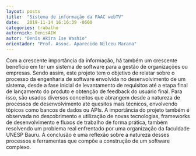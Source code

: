 ```yaml
---
layout: posts
title:  "Sistema de informação da FAAC webTV"
date:   2019-11-14 16:16:39 -0600
categories: trabalho
autornick: DenisAIW
autor: "Denis Akira Ise Washio"
orientador: "Prof. Assoc. Aparecido Nilceu Marana"
---
```

Com a crescente importância da informação, há também um crescente benefício em ter um sistema de software para a gestão de organizações ou empresas. Sendo assim, este projeto tem o objetivo de relatar sobre o processo da engenharia de software envolvida no desenvolvimento de um sistema, desde a fase inicial de levantamento de requisitos até a etapa final de lançamento do produto e obtenção de feedback do usuário final. Para isso, são usados diversos conceitos que abrangem desde a natureza de processos de desenvolvimento até quesitos mais técnicos, envolvendo tópicos como bancos de dados ou APIs. A importância do projeto também é observada no descobrimento e utilização de novas tecnologias, frameworks de desenvolvimento e fluxos de trabalho de forma prática, também resolvendo um problema real enfrentado por uma organização da faculdade UNESP Bauru. A conclusão é uma reflexão sobre a natureza desses processos e ferramentas que compõe a construção de um software complexo.

